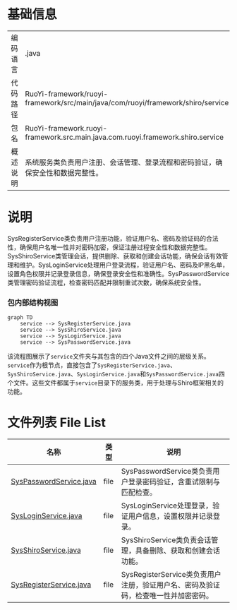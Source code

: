 # 基础信息

|      |      |
|------|------|
| 编码语言 | .java |
| 代码路径 | RuoYi-framework/ruoyi-framework/src/main/java/com/ruoyi/framework/shiro/service |
| 包名 | RuoYi-framework.ruoyi-framework.src.main.java.com.ruoyi.framework.shiro.service |
| 概述说明 | 系统服务类负责用户注册、会话管理、登录流程和密码验证，确保安全性和数据完整性。 |

# 说明

SysRegisterService类负责用户注册功能，验证用户名、密码及验证码的合法性，确保用户名唯一性并对密码加密，保证注册过程安全性和数据完整性。SysShiroService类管理会话，提供删除、获取和创建会话功能，确保会话有效管理和维护。SysLoginService处理用户登录流程，验证用户名、密码及IP黑名单，设置角色权限并记录登录信息，确保登录安全性和准确性。SysPasswordService类管理密码验证流程，检查密码匹配并限制重试次数，确保系统安全性。


### 包内部结构视图

```mermaid
graph TD
    service --> SysRegisterService.java
    service --> SysShiroService.java
    service --> SysLoginService.java
    service --> SysPasswordService.java
```

该流程图展示了`service`文件夹与其包含的四个Java文件之间的层级关系。`service`作为根节点，直接包含了`SysRegisterService.java`、`SysShiroService.java`、`SysLoginService.java`和`SysPasswordService.java`四个文件。这些文件都属于`service`目录下的服务类，用于处理与Shiro框架相关的功能。

# 文件列表 File List

| 名称   | 类型  | 说明 |
|-------|------|-------------|
| [SysPasswordService.java](SysPasswordService.md) | file | SysPasswordService类负责用户登录密码验证，含重试限制与匹配检查。 |
| [SysLoginService.java](SysLoginService.md) | file | SysLoginService处理登录，验证用户信息，设置权限并记录登录。 |
| [SysShiroService.java](SysShiroService.md) | file | SysShiroService类负责会话管理，具备删除、获取和创建会话功能。 |
| [SysRegisterService.java](SysRegisterService.md) | file | SysRegisterService类负责用户注册，验证用户名、密码及验证码，检查唯一性并加密密码。 |


